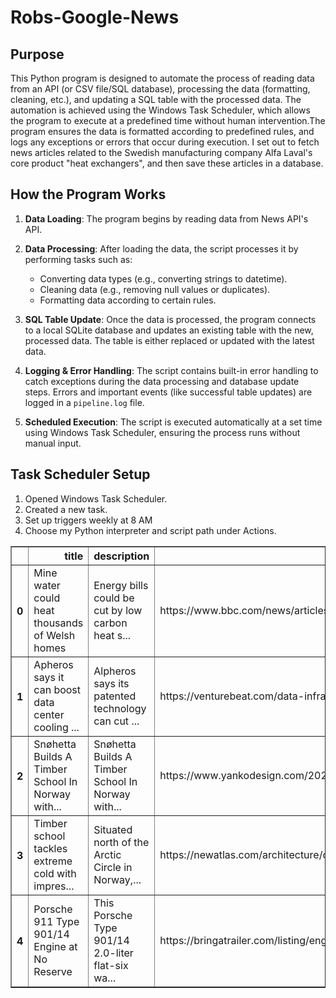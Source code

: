 # Robs-Google-News
## Purpose
This Python program is designed to automate the process of reading data from an API (or CSV file/SQL database), processing the data (formatting, cleaning, etc.), and updating a SQL table with the processed data. The automation is achieved using the Windows Task Scheduler, which allows the program to execute at a predefined time without human intervention.The program ensures the data is formatted according to predefined rules, and logs any exceptions or errors that occur during execution.
I set out to fetch news articles related to the Swedish manufacturing company Alfa Laval's core product "heat exchangers", and then save these articles in a database.

## How the Program Works
1. **Data Loading**: The program begins by reading data from News API's API. 
   
2. **Data Processing**: After loading the data, the script processes it by performing tasks such as:
   - Converting data types (e.g., converting strings to datetime).
   - Cleaning data (e.g., removing null values or duplicates).
   - Formatting data according to certain rules.

3. **SQL Table Update**: Once the data is processed, the program connects to a local SQLite database and updates an existing table with the new, processed data. The table is either replaced or updated with the latest data.

4. **Logging & Error Handling**: The script contains built-in error handling to catch exceptions during the data processing and database update steps. Errors and important events (like successful table updates) are logged in a `pipeline.log` file.

5. **Scheduled Execution**: The script is executed automatically at a set time using Windows Task Scheduler, ensuring the process runs without manual input.


## Task Scheduler Setup
1. Opened Windows Task Scheduler.
2. Created a new task.
3. Set up triggers weekly at 8 AM
4. Choose my Python interpreter and script path under Actions.


<table border="1" class="dataframe">
  <thead>
    <tr style="text-align: right;">
      <th></th>
      <th>title</th>
      <th>description</th>
      <th>url</th>
      <th>publishedAt</th>
      <th>source</th>
    </tr>
  </thead>
  <tbody>
    <tr>
      <th>0</th>
      <td>Mine water could heat thousands of Welsh homes</td>
      <td>Energy bills could be cut by low carbon heat s...</td>
      <td>https://www.bbc.com/news/articles/c0l867k70p8o</td>
      <td>2024-09-10T22:00:10Z</td>
      <td>BBC News</td>
    </tr>
    <tr>
      <th>1</th>
      <td>Apheros says it can boost data center cooling ...</td>
      <td>Alpheros says its patented technology can cut ...</td>
      <td>https://venturebeat.com/data-infrastructure/ap...</td>
      <td>2024-08-19T14:44:13Z</td>
      <td>VentureBeat</td>
    </tr>
    <tr>
      <th>2</th>
      <td>Snøhetta Builds A Timber School In Norway with...</td>
      <td>Snøhetta Builds A Timber School In Norway with...</td>
      <td>https://www.yankodesign.com/2024/08/30/snohett...</td>
      <td>2024-08-30T23:30:21Z</td>
      <td>Yanko Design</td>
    </tr>
    <tr>
      <th>3</th>
      <td>Timber school tackles extreme cold with impres...</td>
      <td>Situated north of the Arctic Circle in Norway,...</td>
      <td>https://newatlas.com/architecture/coarvematta-...</td>
      <td>2024-08-23T13:13:01Z</td>
      <td>New Atlas</td>
    </tr>
    <tr>
      <th>4</th>
      <td>Porsche 911 Type 901/14 Engine at No Reserve</td>
      <td>This Porsche Type 901/14 2.0-liter flat-six wa...</td>
      <td>https://bringatrailer.com/listing/engine-40/</td>
      <td>2024-08-24T12:45:38Z</td>
      <td>Bringatrailer.com</td>
    </tr>
  </tbody>
</table>
</div>
